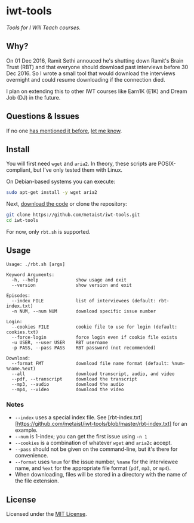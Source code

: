 # iwt-tools
_Tools for I Will Teach courses._

## Why?
On 01 Dec 2016, Ramit Sethi annouced he's shutting down Ramit's Brain Trust (RBT) and that everyone should download past interviews before 30 Dec 2016. So I wrote a small tool that would download the interviews overnight and could resume downloading if the connection died.

I plan on extending this to other IWT courses like Earn1K (E1K) and Dream Job (DJ) in the future.

## Questions & Issues
If no one [has mentioned it before][gh-issues-all], [let me know][gh-issues].

## Install
You will first need `wget` and `aria2`. In theory, these scripts are POSIX-compliant, but I've only tested them with Linux.

On Debian-based systems you can execute:
```bash
sudo apt-get install -y wget aria2
```

Next, [download the code][gh-code] or clone the repository:
```bash
git clone https://github.com/metaist/iwt-tools.git
cd iwt-tools
```

For now, only `rbt.sh` is supported.

## Usage
```
Usage: ./rbt.sh [args]

Keyword Arguments:
  -h, --help              show usage and exit
  --version               show version and exit

Episodes:
  --index FILE            list of interviewees (default: rbt-index.txt)
  -n NUM, --num NUM       download specific issue number

Login:
  --cookies FILE          cookie file to use for login (default: cookies.txt)
  --force-login           force login even if cookie file exists
  -u USER, --user USER    RBT username
  -p PASS, --pass PASS    RBT password (not recommended)

Download:
  --format FMT            download file name format (default: %num-%name.%ext)
  --all                   download transcript, audio, and video
  --pdf, --transcript     download the transcript
  --mp3, --audio          download the audio
  --mp4, --video          download the video
```

### Notes
- `--index` uses a special index file. See [rbt-index.txt][https://github.com/metaist/iwt-tools/blob/master/rbt-index.txt] for an example.
- `--num` is 1-index; you can get the first issue using `-n 1`
- `--cookies` is a combination of whatever `wget` and `aria2c` accept.
- `--pass` should not be given on the command-line, but it's there for convenience.
- `--format` uses `%num` for the issue number, `%name` for the interviewee name, and `%ext` for the appropriate file format (`pdf`, `mp3`, or `mp4`).
- When downloading, files will be stored in a directory with the name of the file extension.

## License
Licensed under the [MIT License][osi-mit].

[gh-code]: https://github.com/metaist/iwt-tools/zipball/master
[gh-issues]: https://github.com/metaist/iwt-tools/issues
[gh-issues-all]: https://github.com/metaist/iwt-tools/issues/search?q=
[osi-mit]: http://opensource.org/licenses/MIT
